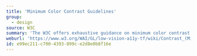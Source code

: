```yaml
---
title: 'Minimum Color Contrast Guidelines'
group:
  - design
source: W3C
summary: 'The W3C offers exhaustive guidance on minimum color contrast for user interface elements.'
weburl: 'https://www.w3.org/WAI/GL/low-vision-a11y-tf/wiki/Contrast_(Minimum)'
id: e99ec211-c700-4393-899c-e2d8e0b8f16e
---
```

